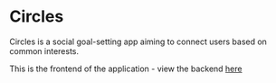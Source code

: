 # Circles

Circles is a social goal-setting app aiming to connect users based on common interests.

This is the frontend of the application - view the backend [here](https://github.com/asv18/Circles-Backend)
